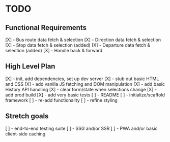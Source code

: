 # TODO

## Functional Requirements
[X] - Bus route data fetch & selection
[X] - Direction data fetch & selection
[X] - Stop data fetch & selection (added)
[X] - Departure data fetch & selection (added)
[X] - Handle back & forward

## High Level Plan
[X] - init, add dependencies, set up dev server
[X] - stub out basic HTML and CSS
[X] - add vanilla JS fetching and DOM manipulation
[X] - add basic History API handling
[X] - clear form/state when selections change
[X] - add prod build
[X] - add very basic tests
[ ] - README
[ ] - initialize/scaffold framework
[ ] - re-add functionality
[ ] - refine styling

## Stretch goals
[ ] - end-to-end testing suite
[ ] - SSG and/or SSR
[ ] - PWA and/or basic client-side caching